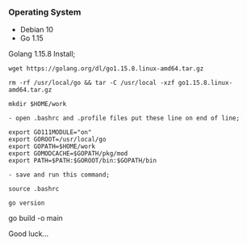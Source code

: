### Operating System

* Debian 10
* Go 1.15

Golang 1.15.8 Install;

```
wget https://golang.org/dl/go1.15.8.linux-amd64.tar.gz

rm -rf /usr/local/go && tar -C /usr/local -xzf go1.15.8.linux-amd64.tar.gz

mkdir $HOME/work

- open .bashrc and .profile files put these line on end of line;

export GO111MODULE="on"
export GOROOT=/usr/local/go
export GOPATH=$HOME/work
export GOMODCACHE=$GOPATH/pkg/mod
export PATH=$PATH:$GOROOT/bin:$GOPATH/bin

- save and run this command;

source .bashrc

go version

```

go build -o main




Good luck...